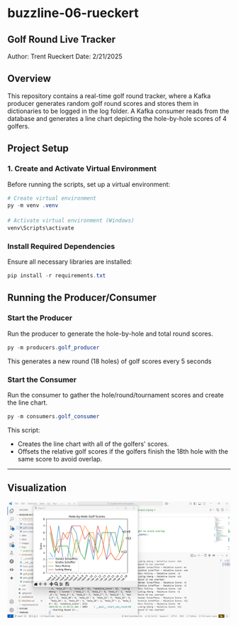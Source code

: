 # buzzline-06-rueckert

## Golf Round Live Tracker

Author: Trent Rueckert
Date: 2/21/2025

## Overview
This repository contains a real-time golf round tracker, where a Kafka producer generates random golf round scores and stores them in dictionaries to be logged in the log folder. A Kafka consumer reads from the database and generates a line chart depicting the hole-by-hole scores of 4 golfers.

## Project Setup
### 1️. Create and Activate Virtual Environment
Before running the scripts, set up a virtual environment:
```powershell
# Create virtual environment
py -m venv .venv

# Activate virtual environment (Windows)
venv\Scripts\activate
```

### Install Required Dependencies
Ensure all necessary libraries are installed:
```powershell
pip install -r requirements.txt
```

## Running the Producer/Consumer
### Start the Producer
Run the producer to generate the hole-by-hole and total round scores.
```powershell
py -m producers.golf_producer
```
This generates a new round (18 holes) of golf scores every 5 seconds

### Start the Consumer
Run the consumer to gather the hole/round/tournament scores and create the line chart.
```powershell
py -m consumers.golf_consumer
```
This script:
- Creates the line chart with all of the golfers' scores.
- Offsets the relative golf scores if the golfers finish the 18th hole with the same score to avoid overlap.

---
## Visualization

![alt text](<images/Screenshot 2025-02-21 Golfers.png>)

